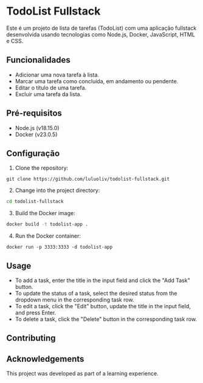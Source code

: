# TodoList Fullstack

Este é um projeto de lista de tarefas (TodoList) com uma aplicação fullstack desenvolvida usando tecnologias como Node.js, Docker, JavaScript, HTML e CSS.

## Funcionalidades

- Adicionar uma nova tarefa à lista.
- Marcar uma tarefa como concluída, em andamento ou pendente.
- Editar o título de uma tarefa.
- Excluir uma tarefa da lista.

## Pré-requisitos

- Node.js (v18.15.0)
- Docker (v23.0.5)
## Configuração

1. Clone the repository:
```
git clone https://github.com/luluoliv/todolist-fullstack.git
```

2. Change into the project directory:
```bash
cd todolist-fullstack
```

3. Build the Docker image:
```bash
docker build -t todolist-app .
```

4. Run the Docker container:
```
docker run -p 3333:3333 -d todolist-app
```
## Usage
- To add a task, enter the title in the input field and click the "Add Task" button.
- To update the status of a task, select the desired status from the dropdown menu in the corresponding task row.
- To edit a task, click the "Edit" button, update the title in the input field, and press Enter.
- To delete a task, click the "Delete" button in the corresponding task row.

## Contributing


## Acknowledgements
This project was developed as part of a learning experience.
